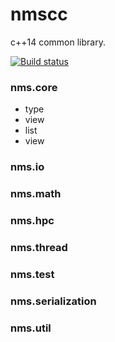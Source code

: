 # nmscc
c++14 common library.

[![Build status](https://ci.appveyor.com/api/projects/status/ry9oa2mxrj8hk613/branch/master?svg=true)](https://ci.appveyor.com/project/lumpyzhu/nmscc/branch/master)


### nms.core
- type
- view
- list
- view

### nms.io

### nms.math

### nms.hpc

### nms.thread

### nms.test

### nms.serialization

### nms.util
